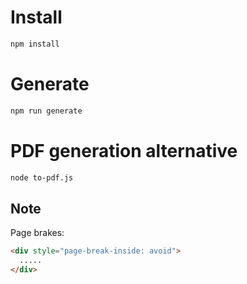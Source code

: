# Install
```bash
npm install
```

# Generate
```bash
npm run generate
```

# PDF generation alternative
```bash
node to-pdf.js
```

## Note
Page brakes:
```html
<div style="page-break-inside: avoid">
  .....
</div>
```
